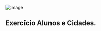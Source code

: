![image](https://github.com/PedroHArruda/BancoDeDados/assets/143942475/7f214015-76a0-4db4-bed6-009ab571cfb5)

## Exercício Alunos e Cidades.
